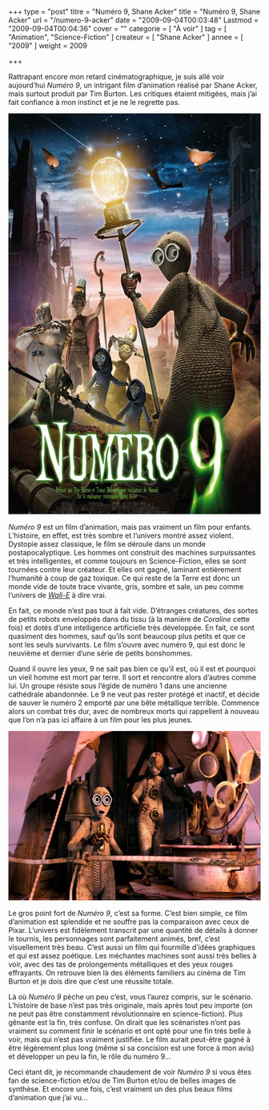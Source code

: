 +++
type = "post"
titre = "Numéro 9, Shane Acker"
title = "Numéro 9, Shane Acker"
url = "/numero-9-acker"
date = "2009-09-04T00:03:48"
Lastmod = "2009-09-04T00:04:36"
cover = ""
categorie = [ "À voir" ]
tag = [ "Animation", "Science-Fiction" ]
createur = [ "Shane Acker" ]
annee = [ "2009" ]
weight = 2009

+++

<p>Rattrapant encore mon retard cinématographique, je suis allé voir aujourd&rsquo;hui <em>Numéro 9</em>, un intrigant film d&rsquo;animation réalisé par Shane Acker, mais surtout produit par Tim Burton. Les critiques étaient mitigées, mais j&rsquo;ai fait confiance à mon instinct et je ne le regrette pas.</p>
<div style="text-align:center;"><img src="numero-9.jpg" border="0" alt="numero-9.jpg" width="600" height="800" /></div>
<p><em>Numéro 9</em> est un film d&rsquo;animation, mais pas vraiment un film pour enfants. L&rsquo;histoire, en effet, est très sombre et l&rsquo;univers montré assez violent. Dystopie assez classique, le film se déroule dans un monde postapocalyptique. Les hommes ont construit des machines surpuissantes et très intelligentes, et comme toujours en Science-Fiction, elles se sont tournées contre leur créateur. Et elles ont gagné, laminant entièrement l&rsquo;humanité à coup de gaz toxique. Ce qui reste de la Terre est donc un monde vide de toute trace vivante, gris, sombre et sale, un peu comme l&rsquo;univers de <em><a href="http://voiretmanger.fr/2008/09/07/wall-e-dernier-bijou-des-studios-pixar/">Wall-E</a></em> à dire vrai.</p>
<p>En fait, ce monde n&rsquo;est pas tout à fait vide. D&rsquo;étranges créatures, des sortes de petits robots enveloppés dans du tissu (à la manière de <em>Coraline</em> cette fois) et dotés d&rsquo;une intelligence artificielle très développée. En fait, ce sont quasiment des hommes, sauf qu&rsquo;ils sont beaucoup plus petits et que ce sont les seuls survivants. Le film s&rsquo;ouvre avec numéro 9, qui est donc le neuvième et dernier d&rsquo;une série de petits bonshommes.</p>
<p>Quand il ouvre les yeux, 9 ne sait pas bien ce qu&rsquo;il est, où il est et pourquoi un vieil homme est mort par terre. Il sort et rencontre alors d&rsquo;autres comme lui. Un groupe résiste sous l&rsquo;égide de numéro 1 dans une ancienne cathédrale abandonnée. Le 9 ne veut pas rester protégé et inactif, et décide de sauver le numéro 2 emporté par une bête métallique terrible. Commence alors un combat très dur, avec de nombreux morts qui rappellent à nouveau que l&rsquo;on n&rsquo;a pas ici affaire à un film pour les plus jeunes.</p>
<div style="text-align:center;"><img src="numero-9-1.jpg" border="0" alt="numero-9-1.jpg" width="600" height="338" /></div>
<p>Le gros point fort de <em>Numéro 9</em>, c&rsquo;est sa forme. C&rsquo;est bien simple, ce film d&rsquo;animation est splendide et ne souffre pas la comparaison avec ceux de Pixar. L&rsquo;univers est fidèlement transcrit par une quantité de détails à donner le tournis, les personnages sont parfaitement animés, bref, c&rsquo;est visuellement très beau. C&rsquo;est aussi un film qui fourmille d&rsquo;idées graphiques et qui est assez poétique. Les méchantes machines sont aussi très belles à voir, avec des tas de prolongements métalliques et des yeux rouges effrayants. On retrouve bien là des éléments familiers au cinéma de Tim Burton et je dois dire que c&rsquo;est une réussite totale.</p>
<p>Là où <em>Numéro 9</em> pèche un peu c&rsquo;est, vous l&rsquo;aurez compris, sur le scénario. L&rsquo;histoire de base n&rsquo;est pas très originale, mais après tout peu importe (on ne peut pas être constamment révolutionnaire en science-fiction). Plus gênante est la fin, très confuse. On dirait que les scénaristes n&rsquo;ont pas vraiment su comment finir le scénario et ont opté pour une fin très belle à voir, mais qui n&rsquo;est pas vraiment justifiée. Le film aurait peut-être gagné à être légèrement plus long (même si sa concision est une force à mon avis) et développer un peu la fin, le rôle du numéro 9&#8230;</p>
<p>Ceci étant dit, je recommande chaudement de voir <em>Numéro 9</em> si vous êtes fan de science-fiction et/ou de Tim Burton et/ou de belles images de synthèse. Et encore une fois, c&rsquo;est vraiment un des plus beaux films d&rsquo;animation que j&rsquo;ai vu&#8230;</p>

